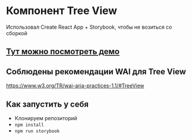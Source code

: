 # Компонент Tree View

Использовал Create React App + Storybook, чтобы не возиться со сборкой

## [Тут можно посмотреть демо](https://6249d6fec2e1d3003a844c5a-lcasfnkhyc.chromatic.com/?path=/story/treeview--playground)


## Соблюдены рекомендации WAI для Tree View

https://www.w3.org/TR/wai-aria-practices-1.1/#TreeView

## Как запустить у себя

-   Клонируем репозиторий
-   `npm install`
-   `npm run storybook`
